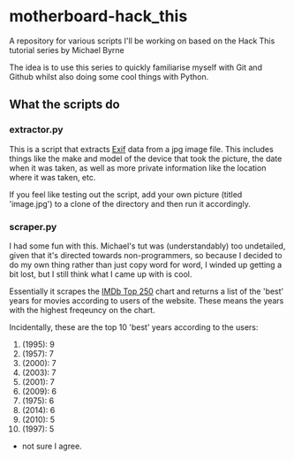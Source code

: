# motherboard-hack_this
A repository for various scripts I'll be working on based on the Hack This tutorial series by Michael Byrne

The idea is to use this series to quickly familiarise myself with Git and Github whilst also doing some cool things with Python.

<h2>What the scripts do</h2>
<h3>extractor.py</h3>
This is a script that extracts <a href="https://en.wikipedia.org/wiki/Exif">Exif</a> data from a jpg image file. This includes things like the make and model of the device that took the picture, the date when it was taken, as well as more private information like the location where it was taken, etc.

If you feel like testing out the script, add your own picture (titled 'image.jpg') to a clone of the directory and then run it accordingly.

<h3>scraper.py</h3>
I had some fun with this. Michael's tut was (understandably) too undetailed, given that it's directed towards non-programmers, so because I decided to do my own thing rather than just copy word for word, I winded up getting a bit lost, but I still think what I came up with is cool.

Essentially it scrapes the <a href="http://www.imdb.com/chart/top">IMDb Top 250</a> chart and returns a list of the 'best' years for movies according to users of the website. These means the years with the highest freqeuncy on the chart.

Incidentally, these are the top  10 'best' years according to the users:
<ol>
<li>(1995): 9</li>
<li>(1957): 7</li>
<li>(2000): 7</li>
<li>(2003): 7</li>
<li>(2001): 7</li>
<li>(2009): 6</li>
<li>(1975): 6</li>
<li>(2014): 6</li>
<li>(2010): 5</li>
<li>(1997): 5</li>
</ol>

- not sure I agree.
